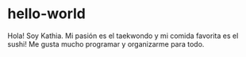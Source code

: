 # hello-world

Hola!
Soy Kathia.
Mi pasión es el taekwondo y mi comida favorita es el sushi!
Me gusta mucho programar y organizarme para todo. 
